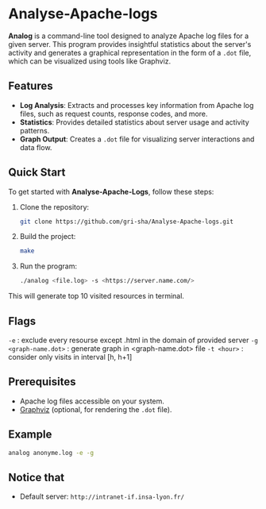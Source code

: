 # Analyse-Apache-logs

**Analog** is a command-line tool designed to analyze Apache log files for a given server. This program provides insightful statistics about the server's activity and generates a graphical representation in the form of a `.dot` file, which can be visualized using tools like Graphviz.

## Features

- **Log Analysis**: Extracts and processes key information from Apache log files, such as request counts, response codes, and more.
- **Statistics**: Provides detailed statistics about server usage and activity patterns.
- **Graph Output**: Creates a `.dot` file for visualizing server interactions and data flow.

## Quick Start

To get started with **Analyse-Apache-Logs**, follow these steps:

1. Clone the repository:
    ```bash
    git clone https://github.com/gri-sha/Analyse-Apache-logs.git
    ```

2. Build the project:
    ```bash
    make
    ```

3. Run the program:
    ```bash
    ./analog <file.log> -s <https://server.name.com/>
    ```

This will generate top 10 visited resources in terminal.

## Flags

`-e` : exclude every resourse except .html in the domain of provided server
`-g <graph-name.dot>` : generate graph in <graph-name.dot> file
`-t <hour>` : consider only visits in interval [h, h+1]

## Prerequisites

- Apache log files accessible on your system.
- [Graphviz](https://graphviz.org/) (optional, for rendering the `.dot` file).

## Example

```bash
analog anonyme.log -e -g
```
## Notice that

- Default server: `http://intranet-if.insa-lyon.fr/`